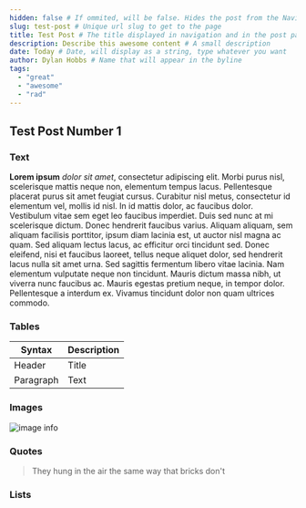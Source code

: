 ```yaml
---
hidden: false # If ommited, will be false. Hides the post from the Navigation and URL
slug: test-post # Unique url slug to get to the page
title: Test Post # The title displayed in navigation and in the post page
description: Describe this awesome content # A small description
date: Today # Date, will display as a string, type whatever you want
author: Dylan Hobbs # Name that will appear in the byline
tags:
  - "great"
  - "awesome"
  - "rad"
---
```


## Test Post Number 1

### Text
**Lorem ipsum** *dolor sit amet*, consectetur adipiscing elit. Morbi purus nisl, scelerisque mattis neque non, elementum tempus lacus. Pellentesque placerat purus sit amet feugiat cursus. Curabitur nisl metus, consectetur id elementum vel, mollis id nisl. In id mattis dolor, ac faucibus dolor. Vestibulum vitae sem eget leo faucibus imperdiet. Duis sed nunc at mi scelerisque dictum. Donec hendrerit faucibus varius. Aliquam aliquam, sem aliquam facilisis porttitor, ipsum diam lacinia est, ut auctor nisl magna ac quam. Sed aliquam lectus lacus, ac efficitur orci tincidunt sed. Donec eleifend, nisi et faucibus laoreet, tellus neque aliquet dolor, sed hendrerit lacus nulla sit amet urna. Sed sagittis fermentum libero vitae lacinia. Nam elementum vulputate neque non tincidunt. Mauris dictum massa nibh, ut viverra nunc faucibus ac. Mauris egestas pretium neque, in tempor dolor. Pellentesque a interdum ex. Vivamus tincidunt dolor non quam ultrices commodo.

### Tables
| Syntax      | Description |
| ----------- | ----------- |
| Header      | Title       |
| Paragraph   | Text        |


### Images
![image info](/testProject/image.jpg)

### Quotes
> They hung in the air the same way that bricks don't

### Lists
